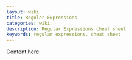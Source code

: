 ```yaml
---
layout: wiki
title: Regular Expressions
categories: wiki
description: Regular Expressions cheat sheet
keywords: regular expressions, cheat sheet
---
```


Content here
